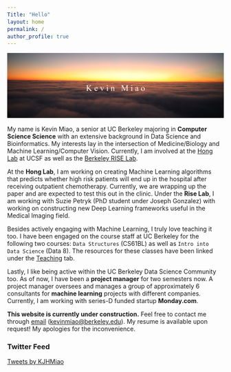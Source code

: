 ```yaml
---
Title: "Hello"
layout: home
permalink: /
author_profile: true
---
```


![alttext](/AV3A4033.JPG)

My name is Kevin Miao, a senior at UC Berkeley majoring in **Computer Science Science** with an extensive background in Data Science and Bioinformatics. My interests lay in the intersection of Medicine/Biology and Machine Learning/Computer Vision. Currently, I am involved at the [Hong Lab](https://honglab.ucsf.edu/#team) at UCSF as well as the [Berkeley RISE Lab](https://rise.cs.berkeley.edu/).

At the **Hong Lab**, I am working on creating Machine Learning algorithms that predicts whether high risk patients will end up in the hospital after receiving outpatient chemotherapy. Currently, we are wrapping up the paper and are expected to test this out in the clinic. Under the **Rise Lab**, I am working with Suzie Petryk (PhD student under Joseph Gonzalez) with working on constructing new Deep Learning frameworks useful in  the Medical Imaging field.

Besides actively engaging with Machine Learning, I truly love teaching it too. I have been engaged on the course staff at UC Berkeley for the following two courses: `Data Structures` (CS61BL) as well as `Intro into Data Science` (Data 8). The resources for these classes have been linked under the [Teaching](/teach) tab.

Lastly, I like being active within the UC Berkeley Data Science Community too. As of now, I have been a **project manager** for two semesters now. A project manager oversees and manages a group of approximately 6 consultants for **machine learning** projects with different companies. Currently, I am working with series-D funded startup **Monday.com**.

**This website is currently under construction.** Feel free to contact me through [email](mailto:kevinmiao@berkeley.edu) (kevinmiao@berkeley.edu). My resume is available upon request! My apologies for the inconvenience.


### Twitter Feed

<a class="twitter-timeline" data-width="500" data-height="300" href="https://twitter.com/KJHMiao?ref_src=twsrc%5Etfw">Tweets by KJHMiao</a> <script async src="https://platform.twitter.com/widgets.js" charset="utf-8"></script>
